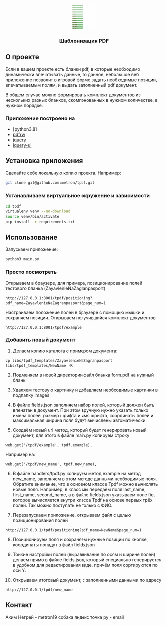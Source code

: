 <br />
<p align="center">
  <a href="https://github.com/github_username/repo_name">
    <img src="images/logo.png" alt="Logo" width="80" height="80">
  </a>

  <h3 align="center">Шаблонизация PDF</h3>
</p>


## О проекте

Если в вашем проекте есть бланки pdf, в которые необходимо динамически впечатывать
данные, то данное, небольшое веб приложение позволит в игровой форме задать необходимые
позиции, впечатываемым полям, и выдать заполненный pdf документ.

В общем случае можно формировать комплект документов из нескольких разных бланков,
скомпонованных в нужном количестве, в нужном порядке.


### Приложение построено на

* [python3.8]
* [pdfrw](https://pypi.org/project/pdfrw/)
* [jquery](https://jquery.com/)
* [jquery-ui](https://jqueryui.com/)


## Установка приложения

Сделайте себе локальную копию проекта. Например:
  ```bash
  git clone git@github.com:metron/tpdf.git
  ```

### Устанавливаем виртуальное окружение и зависимости

  ```bash
  cd tpdf
  virtualenv venv --no-download
  source venv/bin/activate
  pip install -r requirements.txt
  ```

## Использование

Запускаем приложение:
  ```bash
  python3 main.py    
  ```

### Просто посмотреть
Открываем в браузере, для примера, позиционирование полей тестового бланка
(ZayavlenieNaZagranpasport)
  ```angular2html
  http://127.0.0.1:8001/tpdf/positioning?pdf_name=ZayavlenieNaZagranpasport&page_num=1
  ```

Настраиваем положение полей в браузере с помощью мышки и сохраняем позиции.
Открываем получившийся комплект документов
  ```angular2html
  http://127.0.0.1:8001/tpdf/example
  ```

### Добавить новый документ
1. Делаем копию каталога с примером документа:
  ```angular2html
  cp libs/tpdf_templates/ZayavlenieNaZagranpasport libs/tpdf_templates/NewName -R
  ```
2. Подменяем в новой директории файл бланка form.pdf на нужный бланк
3. Удаляем тестовую картинку и добавляем необходимые картинки в подпапку images
4. В файле fields.json заполняем набор полей, который должен быть впечатан в документ.
 При этом вручную нужно указать только имена полей, размер шрифта и имя шрифта, 
 координаты полей и максимальная ширина поля будут вычислены автоматически.
   
5. Создаём новый url метод, который будет генерировать новый документ, для этого в
файле main.py копируем строку
  ```angular2html
  web.get('/tpdf/example', tpdf.example),
  ```
Например на:
  ```angular2html
  web.get('/tpdf/new_name', tpdf.new_name),
  ```
6. В файле handlers/tpdf.py копируем метод example на метод new_name, заполняем в этом
   методе данными необходимые поля. Обратите внимание, что в основном классе Tpdf можно
   вычислять новые поля. Например, в класс мы передаём поля last_name, first_name,
   second_name, а в файле fields.json указываем поле fio, которое вычисляется внутри
   класса Tpdf на основе первых трёх полей. Так можно поступать не только с ФИО.
   
7. Перезапускаем приложение, открываем файл с целью позиционирования полей
  ```angular2html
  http://127.0.0.1/tpdf/positioning?pdf_name=NewName&page_num=1
  ```
8. Позиционируем поля и сохраняем нужные позиции по кнопке, координаты попадут в файл
   fields.json
   
9. Тонкие настройки полей (выравнивание по осям и ширине полей) делаем прямо в файле
   fields.json, который специально генерируется в удобном для редактирования виде,
   причём поля сортируются по оси Y.

10. Открываем итоговый документ, с заполненными данными по адресу
  ```angular2html
  http://127.0.0.1/tpdf/new_name
  ```


## Контакт

Аким Негрей - metron19 собака яндекс точка ру - email
